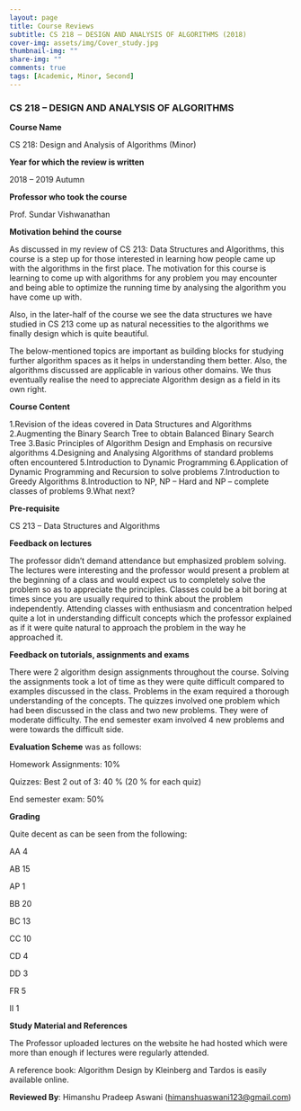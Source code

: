 ```yaml
---
layout: page
title: Course Reviews
subtitle: CS 218 – DESIGN AND ANALYSIS OF ALGORITHMS (2018)
cover-img: assets/img/Cover_study.jpg
thumbnail-img: ""
share-img: ""
comments: true
tags: [Academic, Minor, Second]
---
```


### CS 218 – DESIGN AND ANALYSIS OF ALGORITHMS

**Course Name**

CS 218: Design and Analysis of Algorithms (Minor)

**Year for which the review is written**

2018 – 2019 Autumn

**Professor who took the course**

Prof. Sundar Vishwanathan

**Motivation behind the course**

As discussed in my review of CS 213: Data Structures and Algorithms, this course is a step up for those interested in learning how people came up with the algorithms in the first place. The motivation for this course is learning to come up with algorithms for any problem you may encounter and being able to optimize the running time by analysing the algorithm you have come up with.

Also, in the later-half of the course we see the data structures we have studied in CS 213 come up as natural necessities to the algorithms we finally design which is quite beautiful.

The below-mentioned topics are important as building blocks for studying further algorithm spaces as it helps in understanding them better. Also, the algorithms discussed are applicable in various other domains. We thus eventually realise the need to appreciate Algorithm design as a field in its own right.

**Course Content**

1.Revision of the ideas covered in Data Structures and Algorithms
2.Augmenting the Binary Search Tree to obtain Balanced Binary Search Tree
3.Basic Principles of Algorithm Design and Emphasis on recursive algorithms
4.Designing and Analysing Algorithms of standard problems often encountered
5.Introduction to Dynamic Programming
6.Application of Dynamic Programming and Recursion to solve problems
7.Introduction to Greedy Algorithms
8.Introduction to NP, NP – Hard and NP – complete classes of problems
9.What next?

**Pre-requisite**

CS 213 – Data Structures and Algorithms

**Feedback on lectures**

The professor didn’t demand attendance but emphasized problem solving. The lectures were interesting and the professor would present a problem at the beginning of a class and would expect us to completely solve the problem so as to appreciate the principles. Classes could be a bit boring at times since you are usually required to think about the problem independently. Attending classes with enthusiasm and concentration helped quite a lot in understanding difficult concepts which the professor explained as if it were quite natural to approach the problem in the way he approached it.

**Feedback on tutorials, assignments and exams**

There were 2 algorithm design assignments throughout the course. Solving the assignments took a lot of time as they were quite difficult compared to examples discussed in the class. Problems in the exam required a thorough understanding of the concepts. The quizzes involved one problem which had been discussed in the class and two new problems. They were of moderate difficulty. The end semester exam involved 4 new problems and were towards the difficult side.

**Evaluation Scheme** was as follows:

Homework Assignments: 10%

Quizzes: Best 2 out of 3: 40 % (20 % for each quiz)

End semester exam: 50%

**Grading**

Quite decent as can be seen from the following:

AA 4

AB 15

AP 1

BB 20

BC 13

CC 10

CD 4

DD 3

FR 5

II 1

**Study Material and References**

The Professor uploaded lectures on the website he had hosted which were more than enough if lectures were regularly attended.

A reference book: Algorithm Design by Kleinberg and Tardos is easily available online.

**Reviewed By**: Himanshu Pradeep Aswani (himanshuaswani123@gmail.com)
